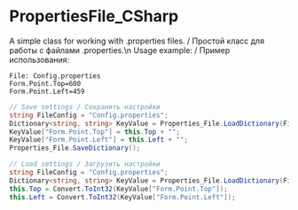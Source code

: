 # PropertiesFile_CSharp
A simple class for working with .properties files. / Простой класс для работы с файлами .properties.\n
Usage example: / Пример использования:

```properties
File: Config.properties
Form.Point.Top=600
Form.Point.Left=459
```
```c#
// Save settings / Сохранить настройки
string FileConfig = "Config.properties";
Dictionary<string, string> KeyValue = Properties_File.LoadDictionary(FileConfig);
KeyValue["Form.Point.Top"] = this.Top + "";
KeyValue["Form.Point.Left"] = this.Left + "";
Properties_File.SaveDictionary();
```
```c#
// Load settings / Загрузить настройки
string FileConfig = "Config.properties";
Dictionary<string, string> KeyValue = Properties_File.LoadDictionary(FileConfig);
this.Top = Convert.ToInt32(KeyValue["Form.Point.Top"]);
this.Left = Convert.ToInt32(KeyValue["Form.Point.Left"]);
```
